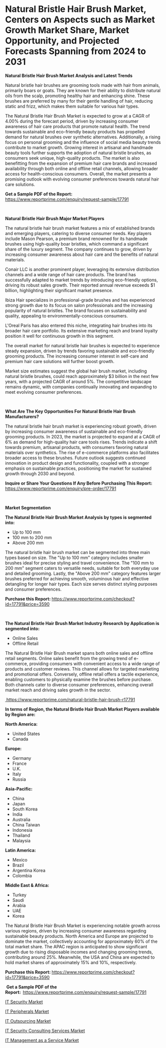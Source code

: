 <p><h1>Natural Bristle Hair Brush Market, Centers on Aspects such as Market Growth Market Share, Market Opportunity, and Projected Forecasts Spanning from 2024 to 2031</h1></p><p><strong>Natural Bristle Hair Brush Market Analysis and Latest Trends</strong></p>
<p><p>Natural bristle hair brushes are grooming tools made with hair from animals, primarily boars or goats. They are known for their ability to distribute natural oils from the scalp, promoting healthy hair and enhancing shine. These brushes are preferred by many for their gentle handling of hair, reducing static and frizz, which makes them suitable for various hair types.</p><p>The Natural Bristle Hair Brush Market is expected to grow at a CAGR of 4.00% during the forecast period, driven by increasing consumer awareness of hair care products that promote natural health. The trend towards sustainable and eco-friendly beauty products has propelled demand for natural brushes over synthetic alternatives. Additionally, a rising focus on personal grooming and the influence of social media beauty trends contribute to market growth. Growing interest in artisanal and handmade beauty tools further supports the adoption of natural bristle brushes, as consumers seek unique, high-quality products. The market is also benefitting from the expansion of premium hair care brands and increased availability through both online and offline retail channels, allowing broader access for health-conscious consumers. Overall, the market presents a promising outlook with evolving consumer preferences towards natural hair care solutions.</p></p>
<p><strong>Get a Sample PDF of the Report:&nbsp;</strong> <a href="https://www.reportprime.com/enquiry/request-sample/17791?utm_campaign=1898&utm_medium=2&utm_source=Github&utm_content=ia&utm_term=24122024&utm_id=natural-bristle-hair-brush">https://www.reportprime.com/enquiry/request-sample/17791</a></p>
<p>&nbsp;</p>
<p><strong>Natural Bristle Hair Brush Major Market Players</strong></p>
<p><p>The natural bristle hair brush market features a mix of established brands and emerging players, catering to diverse consumer needs. Key players include Mason Pearson, a premium brand renowned for its handmade brushes using high-quality boar bristles, which command a significant share of the luxury segment. The company continues to grow, driven by increasing consumer awareness about hair care and the benefits of natural materials.</p><p>Conair LLC is another prominent player, leveraging its extensive distribution channels and a wide range of hair care products. The brand has successfully adapted to market trends by introducing eco-friendly options, driving its robust sales growth. Their reported annual revenue exceeds $1 billion, highlighting their significant market presence.</p><p>Ibiza Hair specializes in professional-grade brushes and has experienced strong growth due to its focus on salon professionals and the increasing popularity of natural bristles. The brand focuses on sustainability and quality, appealing to environmentally-conscious consumers.</p><p>L'Oreal Paris has also entered this niche, integrating hair brushes into its broader hair care portfolio. Its extensive marketing reach and brand loyalty position it well for continuous growth in this segment.</p><p>The overall market for natural bristle hair brushes is expected to experience steady expansion, driven by trends favoring sustainable and eco-friendly grooming products. The increasing consumer interest in self-care and premium hair care solutions will further boost growth.</p><p>Market size estimates suggest the global hair brush market, including natural bristle brushes, could reach approximately $3 billion in the next few years, with a projected CAGR of around 5%. The competitive landscape remains dynamic, with companies continually innovating and expanding to meet evolving consumer preferences.</p></p>
<p>&nbsp;</p>
<p><strong>What Are The Key Opportunities For Natural Bristle Hair Brush Manufacturers?</strong></p>
<p><p>The natural bristle hair brush market is experiencing robust growth, driven by increasing consumer awareness of sustainable and eco-friendly grooming products. In 2023, the market is projected to expand at a CAGR of 6% as demand for high-quality hair care tools rises. Trends indicate a shift towards premium, artisanal products, with consumers favoring natural materials over synthetics. The rise of e-commerce platforms also facilitates broader access to these brushes. Future outlook suggests continued innovation in product design and functionality, coupled with a stronger emphasis on sustainable practices, positioning the market for sustained growth through 2030 and beyond.</p></p>
<p><strong>Inquire or Share Your Questions If Any Before Purchasing This Report:</strong> <a href="https://www.reportprime.com/enquiry/pre-order/17791?utm_campaign=1898&utm_medium=2&utm_source=Github&utm_content=ia&utm_term=24122024&utm_id=natural-bristle-hair-brush">https://www.reportprime.com/enquiry/pre-order/17791</a></p>
<p>&nbsp;</p>
<p><strong>Market Segmentation</strong></p>
<p><strong>The Natural Bristle Hair Brush Market Analysis by types is segmented into:</strong></p>
<p><ul><li>Up to 100 mm</li><li>100 mm to 200 mm</li><li>Above 200 mm</li></ul></p>
<p><p>The natural bristle hair brush market can be segmented into three main types based on size. The "Up to 100 mm" category includes smaller brushes ideal for precise styling and travel convenience. The "100 mm to 200 mm" segment caters to versatile needs, suitable for both everyday use and detailed grooming. Lastly, the "Above 200 mm" category features larger brushes preferred for achieving smooth, voluminous hair and effective detangling for longer hair types. Each size serves distinct styling purposes and consumer preferences.</p></p>
<p><strong>Purchase this Report:&nbsp;</strong><a href="https://www.reportprime.com/checkout?id=17791&price=3590&utm_campaign=1898&utm_medium=2&utm_source=Github&utm_content=ia&utm_term=24122024&utm_id=natural-bristle-hair-brush">https://www.reportprime.com/checkout?id=17791&price=3590</a></p>
<p>&nbsp;</p>
<p><strong>The Natural Bristle Hair Brush Market Industry Research by Application is segmented into:</strong></p>
<p><ul><li>Online Sales</li><li>Offline Retail</li></ul></p>
<p><p>The Natural Bristle Hair Brush market spans both online sales and offline retail segments. Online sales benefit from the growing trend of e-commerce, providing consumers with convenient access to a wide range of products and customer reviews. This channel allows for targeted marketing and promotional offers. Conversely, offline retail offers a tactile experience, enabling customers to physically examine the brushes before purchase. Both channels cater to diverse consumer preferences, enhancing overall market reach and driving sales growth in the sector.</p></p>
<p><a href="https://www.reportprime.com/natural-bristle-hair-brush-r17791?utm_campaign=1898&utm_medium=2&utm_source=Github&utm_content=ia&utm_term=24122024&utm_id=natural-bristle-hair-brush">&nbsp;https://www.reportprime.com/natural-bristle-hair-brush-r17791</a></p>
<p><strong>In terms of Region, the Natural Bristle Hair Brush Market Players available by Region are:</strong></p>
<p>
    <p> <strong> North America: </strong>
        <ul>
            <li>United States</li>
            <li>Canada</li>
        </ul>
        </p> 
    <p> <strong> Europe: </strong>
        <ul>
            <li>Germany</li>
            <li>France</li>
            <li>U.K.</li>
            <li>Italy</li>
            <li>Russia</li>
        </ul>
        </p> 
    <p> <strong> Asia-Pacific: </strong>
        <ul>
            <li>China</li>
            <li>Japan</li>
            <li>South Korea</li>
            <li>India</li>
            <li>Australia</li>
            <li>China Taiwan</li>
            <li>Indonesia</li>
            <li>Thailand</li>
            <li>Malaysia</li>
        </ul>
        </p> 
    <p> <strong> Latin America: </strong>
        <ul>
            <li>Mexico</li>
            <li>Brazil</li>
            <li>Argentina Korea</li>
            <li>Colombia</li>
        </ul>
        </p> 
    <p> <strong> Middle East & Africa: </strong>
        <ul>
            <li>Turkey</li>
            <li>Saudi</li>
            <li>Arabia</li>
            <li>UAE</li>
            <li>Korea</li>
        </ul>
    </p>
    </p>
<p><p>The Natural Bristle Hair Brush Market is experiencing notable growth across various regions, driven by increasing consumer awareness regarding sustainable beauty products. North America and Europe are projected to dominate the market, collectively accounting for approximately 60% of the total market share. The APAC region is anticipated to show significant growth due to rising disposable incomes and changing grooming trends, contributing around 25%. Meanwhile, the USA and China are expected to hold market shares of approximately 15% and 10%, respectively.</p></p>
<p><strong>Purchase this Report: </strong><a href="https://www.reportprime.com/checkout?id=17791&price=3590&utm_campaign=1898&utm_medium=2&utm_source=Github&utm_content=ia&utm_term=24122024&utm_id=natural-bristle-hair-brush">https://www.reportprime.com/checkout?id=17791&price=3590</a></p>
<p>&nbsp;<strong>Get a Sample PDF of the Report:&nbsp;&nbsp;</strong><a href="https://www.reportprime.com/enquiry/request-sample/17791?utm_campaign=1898&utm_medium=2&utm_source=Github&utm_content=ia&utm_term=24122024&utm_id=natural-bristle-hair-brush">https://www.reportprime.com/enquiry/request-sample/17791</a></p>
<p><strong></strong></p>
<p><p><a href="https://www.linkedin.com/pulse/security-market-overview-global-trends-future-prospects-from-0jade?utm_campaign=1898&utm_medium=2&utm_source=Github&utm_content=ia&utm_term=24122024&utm_id=natural-bristle-hair-brush">IT Security Market</a></p><p><a href="https://www.linkedin.com/pulse/p-factrackr-ho6he?utm_campaign=1898&utm_medium=2&utm_source=Github&utm_content=ia&utm_term=24122024&utm_id=natural-bristle-hair-brush">IT Peripherals Market</a></p><p><a href="https://www.linkedin.com/pulse/navigating-outsourcing-market-financial-insights-projected-fezte?utm_campaign=1898&utm_medium=2&utm_source=Github&utm_content=ia&utm_term=24122024&utm_id=natural-bristle-hair-brush">IT Outsourcing Market</a></p><p><a href="https://www.linkedin.com/pulse/rising-security-consulting-services-market-key-drivers-47-noqsc?utm_campaign=1898&utm_medium=2&utm_source=Github&utm_content=ia&utm_term=24122024&utm_id=natural-bristle-hair-brush">IT Security Consulting Services Market</a></p><p><a href="https://www.linkedin.com/pulse/projected-market-growth-management-service-7-cagr-from-ggvve?utm_campaign=1898&utm_medium=2&utm_source=Github&utm_content=ia&utm_term=24122024&utm_id=natural-bristle-hair-brush">IT Management as a Service Market</a></p></p>